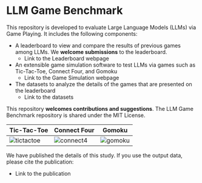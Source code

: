 # LLM Game Benchmark
This repository is developed to evaluate Large Language Models (LLMs) via Game Playing. It includes the following components:
- A leaderboard to view and compare the results of previous games among LLMs. We **welcome submissions** to the leaderboard.
  - Link to the Leaderboard webpage
- An extensible game simulation software to test LLMs via games such as Tic-Tac-Toe, Connect Four, and Gomoku
  - Link to the Game Simulation webpage
- The datasets to analyze the details of the games that are presented on the leaderboard
  - Link to the datasets

This repository **welcomes contributions and suggestions**. The LLM Game Benchmark repository is shared under the MIT License.

| Tic-Tac-Toe  | Connect Four | Gomoku |
| ------------- | ------------- | ------------- |
| ![tictactoe](https://github.com/research-outcome/LLM-Game-Benchmark/assets/1295373/bceee748-f151-4854-a558-a07dde7ff6a3)  | ![connect4](https://github.com/research-outcome/LLM-Game-Benchmark/assets/1295373/42f19aca-7c54-4813-ae0d-58f21b233b5b)  | ![gomoku](https://github.com/research-outcome/LLM-Game-Benchmark/assets/1295373/e79fdfc5-8acb-41bf-8237-acc9c720a90f) |

We have published the details of this study. If you use the output data, please cite the publication:
- Link to the publication

